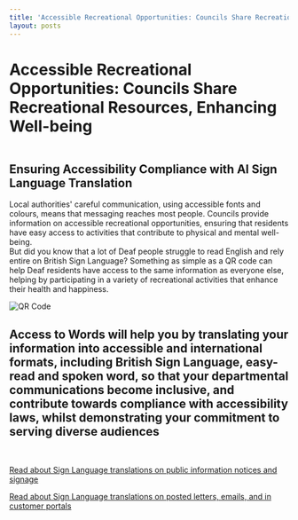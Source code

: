 ```yaml
---
title: 'Accessible Recreational Opportunities: Councils Share Recreational Resources, Enhancing Well-being'
layout: posts
---
```


# Accessible Recreational Opportunities: Councils Share Recreational Resources, Enhancing Well-being

![]()

## Ensuring Accessibility Compliance with AI Sign Language Translation

Local authorities' careful communication, using accessible fonts and colours, means that messaging reaches most people.  Councils provide information on accessible recreational opportunities, ensuring that residents have easy access to activities that contribute to physical and mental well-being.  
But did you know that a lot of Deaf people struggle to read English and rely entire on British Sign Language?
Something as simple as a QR code can help Deaf residents have access to the same information as everyone else, helping by participating in a variety of recreational activities that enhance their health and happiness.

![QR Code](/posts/images/qr-contact.png)

## Access to Words will help you by translating your information into accessible and international formats, including British Sign Language, easy-read and spoken word, so that your departmental communications become inclusive, and contribute towards compliance with accessibility laws, whilst demonstrating your commitment to serving diverse audiences

<br/>

[Read about Sign Language translations on public information notices and signage](/solutions/gazette)

[Read about Sign Language translations on posted letters, emails, and in customer portals](/solutions/correspondent)
